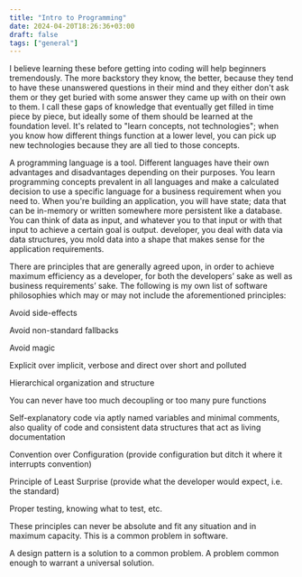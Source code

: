 ```yaml
---
title: "Intro to Programming"
date: 2024-04-20T18:26:36+03:00
draft: false
tags: ["general"]
---
```


I believe learning these before getting into coding will help beginners tremendously. The more backstory they know, the better, because they tend to have these unanswered questions in their mind and they either don't ask them or they get buried with some answer they came up with on their own to them. I call these gaps of knowledge that eventually get filled in time piece by piece, but ideally some of them should be learned at the foundation level. It's related to "learn concepts, not technologies"; when you know how different things function at a lower level, you can pick up new technologies because they are all tied to those concepts.

A programming language is a tool. Different languages have their own advantages and disadvantages depending on their purposes. You learn programming concepts prevalent in all languages and make a calculated decision to use a specific language for a business requirement when you need to. When you're building an application, you will have state; data that can be in-memory or written somewhere more persistent like a database. You can think of data as input, and whatever you to that input or with that input to achieve a certain goal is output. developer, you deal with data via data structures, you mold data into a shape that makes sense for the application requirements.

There are principles that are generally agreed upon, in order to achieve maximum efficiency as a developer, for both the developers’ sake as well as business requirements’ sake. The following is my own list of software philosophies which may or may not include the aforementioned principles:

Avoid side-effects

Avoid non-standard fallbacks

Avoid magic

Explicit over implicit, verbose and direct over short and polluted

Hierarchical organization and structure

You can never have too much decoupling or too many pure functions

Self-explanatory code via aptly named variables and minimal comments, also quality of code and consistent data structures that act as living documentation

Convention over Configuration (provide configuration but ditch it where it interrupts convention)

Principle of Least Surprise (provide what the developer would expect, i.e. the standard)

Proper testing, knowing what to test, etc.

These principles can never be absolute and fit any situation and in maximum capacity. This is a common problem in software.

A design pattern is a solution to a common problem. A problem common enough to warrant a universal solution.
